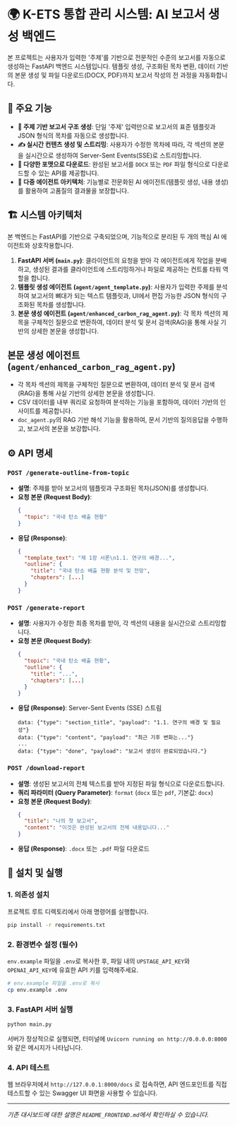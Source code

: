 # 🌍 K-ETS 통합 관리 시스템: AI 보고서 생성 백엔드

본 프로젝트는 사용자가 입력한 '주제'를 기반으로 전문적인 수준의 보고서를 자동으로 생성하는 FastAPI 백엔드 시스템입니다. 템플릿 생성, 구조화된 목차 변환, 데이터 기반의 본문 생성 및 파일 다운로드(DOCX, PDF)까지 보고서 작성의 전 과정을 자동화합니다.

## 🎯 주요 기능

-   **📝 주제 기반 보고서 구조 생성**: 단일 '주제' 입력만으로 보고서의 표준 템플릿과 JSON 형식의 목차를 자동으로 생성합니다.
-   **✍️ 실시간 컨텐츠 생성 및 스트리밍**: 사용자가 수정한 목차에 따라, 각 섹션의 본문을 실시간으로 생성하여 Server-Sent Events(SSE)로 스트리밍합니다.
-   **💾 다양한 포맷으로 다운로드**: 완성된 보고서를 `DOCX` 또는 `PDF` 파일 형식으로 다운로드할 수 있는 API를 제공합니다.
-   **🧠 다중 에이전트 아키텍처**: 기능별로 전문화된 AI 에이전트(템플릿 생성, 내용 생성)를 활용하여 고품질의 결과물을 보장합니다.

## 🏗️ 시스템 아키텍처

본 백엔드는 FastAPI를 기반으로 구축되었으며, 기능적으로 분리된 두 개의 핵심 AI 에이전트와 상호작용합니다.

1.  **FastAPI 서버 (`main.py`)**: 클라이언트의 요청을 받아 각 에이전트에게 작업을 분배하고, 생성된 결과를 클라이언트에 스트리밍하거나 파일로 제공하는 컨트롤 타워 역할을 합니다.
2.  **템플릿 생성 에이전트 (`agent/agent_template.py`)**: 사용자가 입력한 주제를 분석하여 보고서의 뼈대가 되는 텍스트 템플릿과, UI에서 편집 가능한 JSON 형식의 구조화된 목차를 생성합니다.
3.  **본문 생성 에이전트 (`agent/enhanced_carbon_rag_agent.py`)**: 각 목차 섹션의 제목을 구체적인 질문으로 변환하여, 데이터 분석 및 문서 검색(RAG)을 통해 사실 기반의 상세한 본문을 생성합니다.

## 본문 생성 에이전트 (`agent/enhanced_carbon_rag_agent.py`)

- 각 목차 섹션의 제목을 구체적인 질문으로 변환하여, 데이터 분석 및 문서 검색(RAG)을 통해 사실 기반의 상세한 본문을 생성합니다.
- CSV 데이터를 내부 쿼리로 요청하여 분석하는 기능을 포함하여, 데이터 기반의 인사이트를 제공합니다.
- `doc_agent.py`의 RAG 기반 해석 기능을 활용하여, 문서 기반의 질의응답을 수행하고, 보고서의 본문을 보강합니다.

## ⚙️ API 명세

### `POST /generate-outline-from-topic`

-   **설명**: 주제를 받아 보고서의 템플릿과 구조화된 목차(JSON)를 생성합니다.
-   **요청 본문 (Request Body)**:
    ```json
    {
      "topic": "국내 탄소 배출 현황"
    }
    ```
-   **응답 (Response)**:
    ```json
    {
      "template_text": "제 1장 서론\n1.1. 연구의 배경...",
      "outline": {
        "title": "국내 탄소 배출 현황 분석 및 전망",
        "chapters": [...]
      }
    }
    ```

### `POST /generate-report`

-   **설명**: 사용자가 수정한 최종 목차를 받아, 각 섹션의 내용을 실시간으로 스트리밍합니다.
-   **요청 본문 (Request Body)**:
    ```json
    {
      "topic": "국내 탄소 배출 현황",
      "outline": {
        "title": "...",
        "chapters": [...]
      }
    }
    ```
-   **응답 (Response)**: Server-Sent Events (SSE) 스트림
    ```
    data: {"type": "section_title", "payload": "1.1. 연구의 배경 및 필요성"}
    data: {"type": "content", "payload": "최근 기후 변화는..."}
    ...
    data: {"type": "done", "payload": "보고서 생성이 완료되었습니다."}
    ```

### `POST /download-report`

-   **설명**: 생성된 보고서의 전체 텍스트를 받아 지정된 파일 형식으로 다운로드합니다.
-   **쿼리 파라미터 (Query Parameter)**: `format` (`docx` 또는 `pdf`, 기본값: `docx`)
-   **요청 본문 (Request Body)**:
    ```json
    {
      "title": "나의 첫 보고서",
      "content": "이것은 완성된 보고서의 전체 내용입니다..."
    }
    ```
-   **응답 (Response)**: `.docx` 또는 `.pdf` 파일 다운로드

## 🚀 설치 및 실행

### 1. 의존성 설치

프로젝트 루트 디렉토리에서 아래 명령어를 실행합니다.

```bash
pip install -r requirements.txt
```

### 2. 환경변수 설정 (필수)

`env.example` 파일을 `.env`로 복사한 후, 파일 내의 `UPSTAGE_API_KEY`와 `OPENAI_API_KEY`에 유효한 API 키를 입력해주세요.

```bash
# env.example 파일을 .env로 복사
cp env.example .env
```

### 3. FastAPI 서버 실행

```bash
python main.py
```

서버가 정상적으로 실행되면, 터미널에 `Uvicorn running on http://0.0.0.0:8000` 와 같은 메시지가 나타납니다.

### 4. API 테스트

웹 브라우저에서 `http://127.0.0.1:8000/docs` 로 접속하면, API 엔드포인트를 직접 테스트할 수 있는 Swagger UI 화면을 사용할 수 있습니다.

---
*기존 대시보드에 대한 설명은 `README_FRONTEND.md`에서 확인하실 수 있습니다.*

